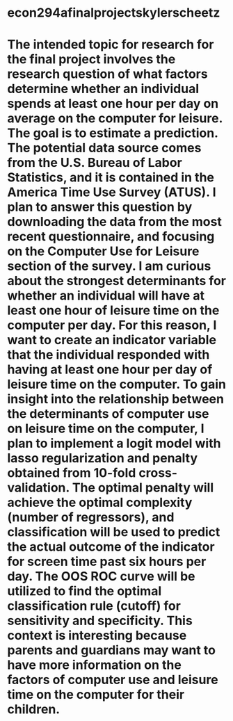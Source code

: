 # econ294afinalprojectskylerscheetz

# The intended topic for research for the final project involves the research question of what factors determine whether an individual spends at least one hour per day on average on the computer for leisure. The goal is to estimate a prediction. The potential data source comes from the U.S. Bureau of Labor Statistics, and it is contained in the America Time Use Survey (ATUS). I plan to answer this question by downloading the data from the most recent questionnaire, and focusing on the Computer Use for Leisure section of the survey. I am curious about the strongest determinants for whether an individual will have at least one hour of leisure time on the computer per day. For this reason, I want to create an indicator variable that the individual responded with having at least one hour per day of leisure time on the computer. To gain insight into the relationship between the determinants of computer use on leisure time on the computer, I plan to implement a logit model with lasso regularization and penalty obtained from 10-fold cross-validation. The optimal penalty will achieve the optimal complexity (number of regressors), and classification will be used to predict the actual outcome of the indicator for screen time past six hours per day. The OOS ROC curve will be utilized to find the optimal classification rule (cutoff) for sensitivity and specificity. This context is interesting because parents and guardians may want to have more information on the factors of computer use and leisure time on the computer for their children.
